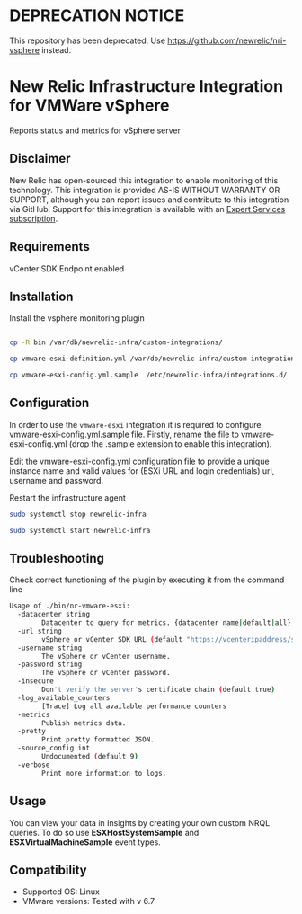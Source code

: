 # DEPRECATION NOTICE
This repository has been deprecated. Use https://github.com/newrelic/nri-vsphere instead.

# New Relic Infrastructure Integration for VMWare vSphere

Reports status and metrics for vSphere server

## Disclaimer

New Relic has open-sourced this integration to enable monitoring of this technology. This integration is provided AS-IS WITHOUT WARRANTY OR SUPPORT, although you can report issues and contribute to this integration via GitHub. Support for this integration is available with an [Expert Services subscription](https://newrelic.com/expertservices).

## Requirements

vCenter SDK Endpoint enabled

## Installation

Install the vsphere monitoring plugin

```sh

cp -R bin /var/db/newrelic-infra/custom-integrations/

cp vmware-esxi-definition.yml /var/db/newrelic-infra/custom-integrations/

cp vmware-esxi-config.yml.sample  /etc/newrelic-infra/integrations.d/

```

## Configuration

In order to use the `vmware-esxi` integration it is required to configure vmware-esxi-config.yml.sample file. Firstly, rename the file to vmware-esxi-config.yml (drop the .sample extension to enable this integration).

Edit the vmware-esxi-config.yml configuration file to provide a unique instance name and valid values for (ESXi URL and login credentials) url, username and password.

Restart the infrastructure agent

```sh
sudo systemctl stop newrelic-infra

sudo systemctl start newrelic-infra
```

## Troubleshooting

Check correct functioning of the plugin by executing it from the command line

```sh
Usage of ./bin/nr-vmware-esxi:
  -datacenter string
        Datacenter to query for metrics. {datacenter name|default|all}. all will discover all available datacenters. (default "default")
  -url string
        vSphere or vCenter SDK URL (default "https://vcenteripaddress/sdk")
  -username string
        The vSphere or vCenter username.
  -password string
        The vSphere or vCenter password.
  -insecure
        Don't verify the server's certificate chain (default true)
  -log_available_counters
        [Trace] Log all available performance counters
  -metrics
        Publish metrics data.
  -pretty
        Print pretty formatted JSON.
  -source_config int
        Undocumented (default 9)
  -verbose
        Print more information to logs.
```

## Usage

You can view your data in Insights by creating your own custom NRQL queries. To
do so use **ESXHostSystemSample** and **ESXVirtualMachineSample** event types.

## Compatibility

- Supported OS: Linux
- VMware versions: Tested with v 6.7
